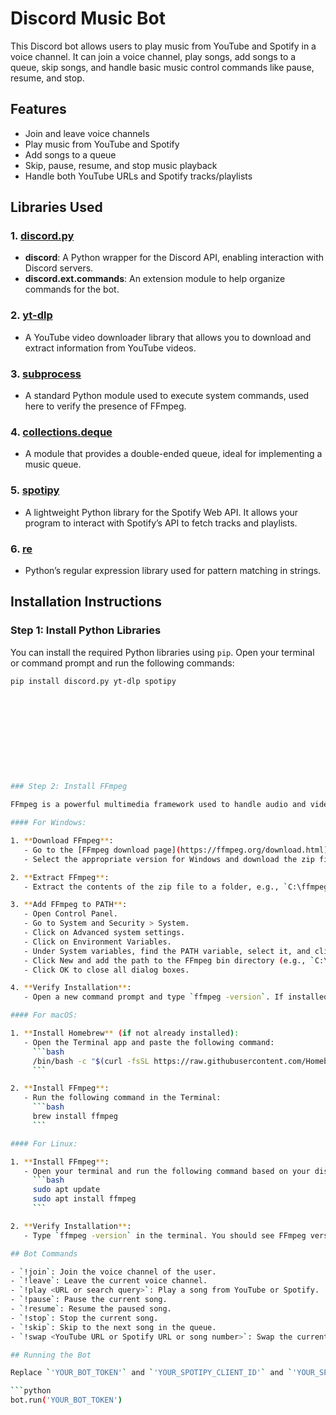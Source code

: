 # Discord Music Bot

This Discord bot allows users to play music from YouTube and Spotify in a voice channel. It can join a voice channel, play songs, add songs to a queue, skip songs, and handle basic music control commands like pause, resume, and stop.

## Features

- Join and leave voice channels
- Play music from YouTube and Spotify
- Add songs to a queue
- Skip, pause, resume, and stop music playback
- Handle both YouTube URLs and Spotify tracks/playlists

## Libraries Used

### 1. [discord.py](https://discordpy.readthedocs.io/en/stable/)
- **discord**: A Python wrapper for the Discord API, enabling interaction with Discord servers.
- **discord.ext.commands**: An extension module to help organize commands for the bot.

### 2. [yt-dlp](https://github.com/yt-dlp/yt-dlp)
- A YouTube video downloader library that allows you to download and extract information from YouTube videos.

### 3. [subprocess](https://docs.python.org/3/library/subprocess.html)
- A standard Python module used to execute system commands, used here to verify the presence of FFmpeg.

### 4. [collections.deque](https://docs.python.org/3/library/collections.html#collections.deque)
- A module that provides a double-ended queue, ideal for implementing a music queue.

### 5. [spotipy](https://spotipy.readthedocs.io/en/2.19.0/)
- A lightweight Python library for the Spotify Web API. It allows your program to interact with Spotify’s API to fetch tracks and playlists.

### 6. [re](https://docs.python.org/3/library/re.html)
- Python’s regular expression library used for pattern matching in strings.

## Installation Instructions

### Step 1: Install Python Libraries

You can install the required Python libraries using `pip`. Open your terminal or command prompt and run the following commands:

```bash
pip install discord.py yt-dlp spotipy











### Step 2: Install FFmpeg

FFmpeg is a powerful multimedia framework used to handle audio and video files. Follow these steps to install FFmpeg:

#### For Windows:

1. **Download FFmpeg**:
   - Go to the [FFmpeg download page](https://ffmpeg.org/download.html).
   - Select the appropriate version for Windows and download the zip file.

2. **Extract FFmpeg**:
   - Extract the contents of the zip file to a folder, e.g., `C:\ffmpeg`.

3. **Add FFmpeg to PATH**:
   - Open Control Panel.
   - Go to System and Security > System.
   - Click on Advanced system settings.
   - Click on Environment Variables.
   - Under System variables, find the PATH variable, select it, and click Edit.
   - Click New and add the path to the FFmpeg bin directory (e.g., `C:\ffmpeg\bin`).
   - Click OK to close all dialog boxes.

4. **Verify Installation**:
   - Open a new command prompt and type `ffmpeg -version`. If installed correctly, FFmpeg version information will be displayed.

#### For macOS:

1. **Install Homebrew** (if not already installed):
   - Open the Terminal app and paste the following command:
     ```bash
     /bin/bash -c "$(curl -fsSL https://raw.githubusercontent.com/Homebrew/install/HEAD/install.sh)"
     ```

2. **Install FFmpeg**:
   - Run the following command in the Terminal:
     ```bash
     brew install ffmpeg
     ```

#### For Linux:

1. **Install FFmpeg**:
   - Open your terminal and run the following command based on your distribution:
     ```bash
     sudo apt update
     sudo apt install ffmpeg
     ```

2. **Verify Installation**:
   - Type `ffmpeg -version` in the terminal. You should see FFmpeg version information if the installation was successful.

## Bot Commands

- `!join`: Join the voice channel of the user.
- `!leave`: Leave the current voice channel.
- `!play <URL or search query>`: Play a song from YouTube or Spotify.
- `!pause`: Pause the current song.
- `!resume`: Resume the paused song.
- `!stop`: Stop the current song.
- `!skip`: Skip to the next song in the queue.
- `!swap <YouTube URL or Spotify URL or song number>`: Swap the current song with a specific song.

## Running the Bot

Replace `'YOUR_BOT_TOKEN'` and `'YOUR_SPOTIPY_CLIENT_ID'` and `'YOUR_SPOTIPY_CLIENT_SECRET'` with your actual bot token and Spotify API credentials in the code. Then, run the bot with:

```python
bot.run('YOUR_BOT_TOKEN')


